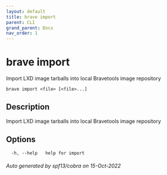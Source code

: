 ```yaml
---
layout: default
title: brave import
parent: CLI
grand_parent: Docs
nav_order: 1
---
```


# brave import

Import LXD image tarballs into local Bravetools image repository

```
brave import <file> [<file>...]
```

## Description

Import LXD image tarballs into local Bravetools image repository

## Options

```
  -h, --help   help for import
```

###### Auto generated by spf13/cobra on 15-Oct-2022
